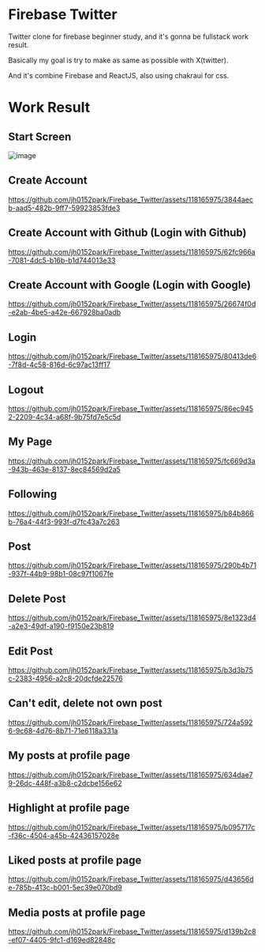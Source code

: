 # Firebase Twitter
Twitter clone for firebase beginner study, and it's gonna be fullstack work result.

Basically my goal is try to make as same as possible with X(twitter).

And it's combine Firebase and ReactJS, also using chakraui for css.

# Work Result

## Start Screen
![image](https://github.com/jh0152park/Firebase_Twitter/assets/118165975/82ff6364-002c-49d5-bfd0-5a511bf1cb99)

## Create Account
https://github.com/jh0152park/Firebase_Twitter/assets/118165975/3844aecb-aad5-482b-9ff7-59923853fde3

## Create Account with Github (Login with Github)
https://github.com/jh0152park/Firebase_Twitter/assets/118165975/62fc966a-7081-4dc5-b16b-b1d744013e33

## Create Account with Google (Login with Google)
https://github.com/jh0152park/Firebase_Twitter/assets/118165975/26674f0d-e2ab-4be5-a42e-667928ba0adb

## Login
https://github.com/jh0152park/Firebase_Twitter/assets/118165975/80413de6-7f8d-4c58-816d-6c97ac13ff17

## Logout
https://github.com/jh0152park/Firebase_Twitter/assets/118165975/86ec9452-2209-4c34-a68f-9b75fd7e5c5d

## My Page
https://github.com/jh0152park/Firebase_Twitter/assets/118165975/fc669d3a-943b-463e-8137-8ec84569d2a5

## Following
https://github.com/jh0152park/Firebase_Twitter/assets/118165975/b84b866b-76a4-44f3-993f-d7fc43a7c263

## Post
https://github.com/jh0152park/Firebase_Twitter/assets/118165975/290b4b71-937f-44b9-98b1-08c97f1067fe

## Delete Post
https://github.com/jh0152park/Firebase_Twitter/assets/118165975/8e1323d4-a2e3-49df-a190-f9150e23b819

## Edit Post
https://github.com/jh0152park/Firebase_Twitter/assets/118165975/b3d3b75c-2383-4956-a2c8-20dcfde22576

## Can't edit, delete not own post
https://github.com/jh0152park/Firebase_Twitter/assets/118165975/724a5926-9c68-4d76-8b71-71e6118a331a

## My posts at profile page
https://github.com/jh0152park/Firebase_Twitter/assets/118165975/634dae79-26dc-448f-a3b8-c2dcbe156e62

## Highlight at profile page
https://github.com/jh0152park/Firebase_Twitter/assets/118165975/b095717c-f36c-4504-a45b-42436157028e

## Liked posts at profile page
https://github.com/jh0152park/Firebase_Twitter/assets/118165975/d43656de-785b-413c-b001-5ec39e070bd9

## Media posts at profile page
https://github.com/jh0152park/Firebase_Twitter/assets/118165975/d139b2c8-ef07-4405-9fc1-d169ed82848c






